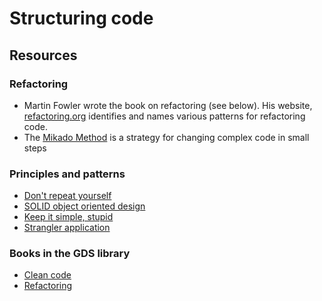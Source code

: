 # Structuring code

## Resources

### Refactoring

- Martin Fowler wrote the book on refactoring (see below). His website, [refactoring.org](https://refactoring.com/catalog/) identifies and names various patterns for refactoring code.
- The [Mikado Method](http://www.methodsandtools.com/archive/mikado.php) is a strategy for changing complex code in small steps

### Principles and patterns

- [Don't repeat yourself](http://wiki.c2.com/?DontRepeatYourself=)
- [SOLID object oriented design](http://confreaks.tv/videos/goruco2009-solid-object-oriented-design)
- [Keep it simple, stupid](http://people.apache.org/~fhanik/kiss.html)
- [Strangler application](https://www.martinfowler.com/bliki/StranglerApplication.html)

### Books in the GDS library
- [Clean code](https://gds-library.cloudapps.digital/books/17)
- [Refactoring](https://gds-library.cloudapps.digital/books/298)
